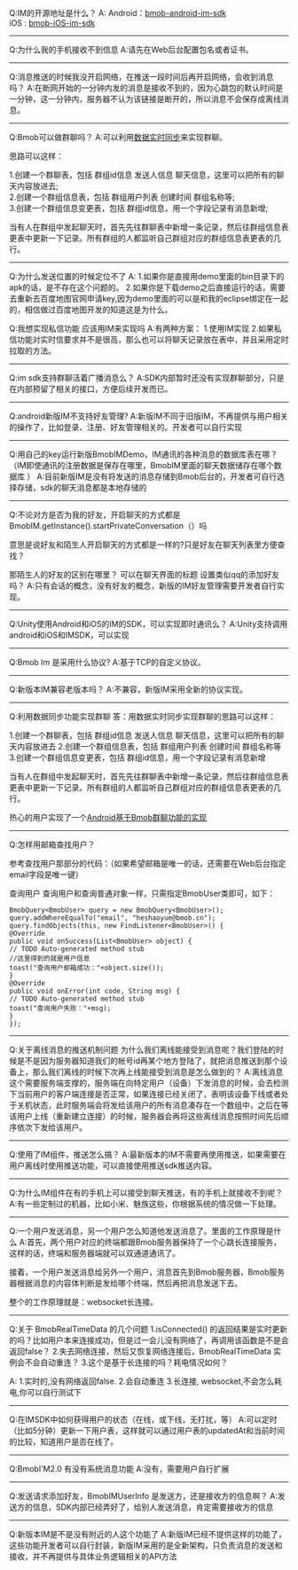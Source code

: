 Q:IM的开源地址是什么？
A:
Android：[bmob-android-im-sdk](https://github.com/bmob/bmob-android-im-sdk)   
   iOS : [bmob-iOS-im-sdk](https://github.com/bmob/bmob-iOS-im-sdk)

---

Q:为什么我的手机接收不到信息
A:请先在Web后台配置包名或者证书。

---

Q:消息推送的时候我没开启网络，在推送一段时间后再开启网络，会收到消息吗？
A:在断网开始的一分钟内发的消息是接收不到的，因为心跳包的默认时间是一分钟，这一分钟内，服务器不认为该链接是断开的，所以消息不会保存成离线消息。

---

Q:Bmob可以做群聊吗？
A:可以利用[数据实时同步](http://docs.bmob.cn/data/Android/b_developdoc/doc/index.html#index_数据实时同步)来实现群聊。

思路可以这样：

1.创建一个群聊表，包括 群组id信息 发送人信息 聊天信息，这里可以把所有的聊天内容放进去;  
2.创建一个群组信息表，包括 群组用户列表 创建时间 群组名称等;  
3.创建一个群组信息变更表，包括 群组id信息，用一个字段记录有消息新增;

当有人在群组中发起聊天时，首先先往群聊表中新增一条记录，然后往群组信息表更表中更新一下记录。所有群组的人都监听自己群组对应的群组信息表更表的几行。 

---

Q:为什么发送位置的时候定位不了
A:
1.如果你是直接用demo里面的bin目录下的apk的话，是不存在这个问题的。
2.如果你是下载demo之后直接运行的话，需要去重新去百度地图官网申请key,因为demo里面的可以是和我的eclipse绑定在一起的，相信做过百度地图开发的知道这是为什么。

Q:我想实现私信功能 应该用IM来实现吗
A:有两种方案：
1.使用IM实现
2.如果私信功能对实时信要求并不是很高，那么也可以将聊天记录放在表中，并且采用定时拉取的方法。

--- 

Q:im sdk支持群聊活着广播消息么？
A:SDK内部暂时还没有实现群聊部分，只是在内部预留了相关的接口，方便后续开发而已。


---

Q:android新版IM不支持好友管理?
A:新版IM不同于旧版IM，不再提供与用户相关的操作了，比如登录、注册、好友管理相关的。开发者可以自行实现

---

Q:用自己的key运行新版BmobIMDemo，IM通讯的各种消息的数据库表在哪？（IM即使通讯的注册数据是保存在哪里，BmobIM里面的聊天数据储存在哪个数据库
）
A:目前新版IM是没有将发送的消息存储到Bmob后台的，开发者可自行选择存储，sdk的聊天消息都是本地存储的

---

Q:不论对方是否为我的好友，开启聊天的方式都是BmobIM.getInstance().startPrivateConversation（）吗

意思是说好友和陌生人开启聊天的方式都是一样的?只是好友在聊天列表里方便查找？

那陌生人的好友的区别在哪里？ 可以在聊天界面的标题 设置类似qq的添加好友吗？
A:只有会话的概念，没有好友的概念，新版的IM好友管理需要开发者自行实现。

---

Q:Unity使用Android和iOS的IM的SDK，可以实现即时通讯么？
A:Unity支持调用android和iOS和IMSDK，可以实现

---

Q:Bmob Im 是采用什么协议?
A:基于TCP的自定义协议。

---

Q:新版本IM兼容老版本吗？
A:不兼容，新版IM采用全新的协议实现。

---

Q:利用数据同步功能实现群聊
答：用数据实时同步实现群聊的思路可以这样：

1.创建一个群聊表，包括 群组id信息 发送人信息 聊天信息，这里可以把所有的聊天内容放进去
2.创建一个群组信息表，包括 群组用户列表 创建时间 群组名称等
3.创建一个群组信息变更表，包括 群组id信息，用一个字段记录有消息新增

当有人在群组中发起聊天时，首先先往群聊表中新增一条记录，然后往群组信息表更表中更新一下记录。所有群组的人都监听自己群组对应的群组信息表更表的几行。


热心的用户实现了一个[Android基于Bmob群聊功能的实现](http://blog.csdn.net/shangmingchao/article/details/50548898)


---

Q:怎样用邮箱查找用户？

参考查找用户那部分的代码：（如果希望邮箱是唯一的话，还需要在Web后台指定email字段是唯一键）

查询用户
查询用户和查询普通对象一样，只需指定BmobUser类即可，如下：

```
BmobQuery<BmobUser> query = new BmobQuery<BmobUser>();
query.addWhereEqualTo("email", "heshaoyue@bmob.cn");
query.findObjects(this, new FindListener<BmobUser>() {
@Override
public void onSuccess(List<BmobUser> object) {
// TODO Auto-generated method stub
//这里得到的就是用户信息
toast("查询用户邮箱成功："+object.size());
}
@Override
public void onError(int code, String msg) {
// TODO Auto-generated method stub
toast("查询用户失败："+msg);
}
});
```

---

Q:关于离线消息的推送机制问题
为什么我们离线能接受到消息呢？我们登陆的时候是不是因为服务器知道我们的帐号id再某个地方登陆了，就把消息推送到那个设备上，那么我们离线的时候下次再上线能接受到消息是怎么做到的？
A:离线消息这个需要服务端支撑的，服务端在向特定用户（设备）下发消息的时候，会去检测下当前用户的客户端连接是否正常，如果连接已经关闭了，表明该设备下线或者处于关机状态，此时服务端会将发给该用户的所有消息凑存在一个数组中，之后在等该用户上线（重新建立连接）的时候，服务器会再将这些离线消息按照时间先后顺序依次下发给该用户。

---

Q:使用了IM组件，推送怎么搞？
A:最新版本的IM不需要再使用推送，如果需要在用户离线时使用推送功能，可以直接使用推送sdk推送内容。

---

Q:为什么IM组件在有的手机上可以接受到聊天推送，有的手机上就接收不到呢？
A:有一些定制过的机器，比如小米、魅族这些，你根据系统的情况做一下处理。

---

Q:一个用户发送消息，另一个用户怎么知道他发送消息了。里面的工作原理是什么
A:首先，两个用户对应的终端都跟Bmob服务器保持了一个心跳长连接服务，这样的话，终端和服务器端就可以双通道通讯了。

接着，一个用户发送消息给另外一个用户，消息首先到Bmob服务器，Bmob服务器根据消息的内容体判断是发给哪个终端，然后再把消息发送下去。

整个的工作原理就是：websocket长连接。

---

Q:关于 BmobRealTimeData 的几个问题
1.isConnected() 的返回结果是实时更新的吗？比如用户本来连接成功，但是过一会儿没有网络了，再调用该函数是不是会返回false？
2.失去网络连接，然后又恢复网络连接后，BmobRealTimeData 实例会不会自动重连？
3.这个是基于长连接的吗？耗电情况如何？

A:
1.实时的,没有网络返回false.
2.会自动重连
3.长连接, websocket,不会怎么耗电,你可以自行测试下

---


Q:在IMSDK中如何获得用户的状态（在线，或下线，无打扰，等）
A:可以定时（比如5分钟）更新一下用户表，这样就可以通过用户表的updatedAt和当前时间的比较，知道用户是否在线了。

---

Q:BmobI'M2.0 有没有系统消息功能
A:没有，需要用户自行扩展

---

Q:发送请求添加好友，BmobIMUserInfo 是发送方，还是接收方的信息啊？
A:发送方的信息，SDK内部已经弄好了，给别人发送消息，肯定需要接收方的信息

---

Q:新版本IM是不是没有附近的人这个功能了
A:新版IM已经不提供这样的功能了，这些功能开发者可以自行封装，新版IM采用的是全新架构，只负责消息的发送和接收，并不再提供与具体业务逻辑相关的API方法


